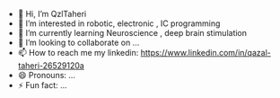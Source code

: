 - 👋 Hi, I’m QzlTaheri
- 👀 I’m interested in robotic, electronic , IC programming
- 🌱 I’m currently learning Neuroscience , deep brain stimulation 
- 💞️ I’m looking to collaborate on ...
- 📫 How to reach me my linkedin: https://www.linkedin.com/in/qazal-taheri-26529120a
- 😄 Pronouns: ...
- ⚡ Fun fact: ...

<!---
QzlTaheri/QzlTaheri is a ✨ special ✨ repository because its `README.md` (this file) appears on your GitHub profile.
You can click the Preview link to take a look at your changes.
--->
